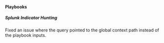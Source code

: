 
#### Playbooks
##### Splunk Indicator Hunting
Fixed an issue where the query pointed to the global context path instead of the playbook inputs.
